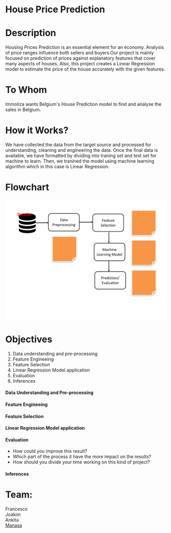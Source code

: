 # House Price Prediction

# Description

Housing Prices Prediction is an essential element for an economy. Analysis of price ranges influence both sellers and buyers.Our project is mainly focused on prediction of prices against explanatory features that cover many aspects of houses. Also, this project creates a Linear Regression model to estimate the price of the house accurately with the given features.

# To Whom

Immoliza wants Belgium's House Prediction model to find and analyse the sales in Belgium.

# How it Works?

We have collected the data from the target source and processed for understanding, cleaning and engineering the data. Once the final data is available, we have formatted by dividing into traning set and test set for machine to learn. Then, we tranined the model using machine learning algorithm which in this case is Linear Regression. 

# Flowchart

![alt text](https://github.com/FrancescoMariottini/Belgium-prices-prediction/blob/manasa/assets/images/flowchartforMLProject.jpg)


# Objectives

1. Data understanding and pre-processing
2. Feature Engineeing
3. Feature Selection
4. Linear Regression Model application
5. Evaluation
6. Inferences

#### Data Understanding and Pre-processing

#### Feature Engineeing

#### Feature Selection

#### Linear Regression Model application

#### Evaluation

* How could you improve this result?
* Which part of the process it have the more impact on the results?
* How should you divide your time working on this kind of project?

#### Inferences




# Team:
Francesco<br>
Joakim<br>
Ankita<br>
[Manasa](linkedin.com/in/manasanoolu)

